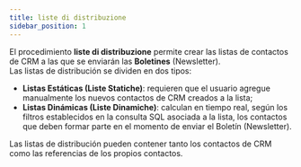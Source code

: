 ```yaml
---
title: liste di distribuzione
sidebar_position: 1
---
```


El procedimiento **liste di distribuzione** permite crear las listas de contactos de CRM a las que se enviarán las **Boletines** (Newsletter).  
Las listas de distribución se dividen en dos tipos:  
- **Listas Estáticas (Liste Statiche)**: requieren que el usuario agregue manualmente los nuevos contactos de CRM creados a la lista;  
- **Listas Dinámicas (Liste Dinamiche)**: calculan en tiempo real, según los filtros establecidos en la consulta SQL asociada a la lista, los contactos que deben formar parte en el momento de enviar el Boletín (Newsletter).  

Las listas de distribución pueden contener tanto los contactos de CRM como las referencias de los propios contactos.